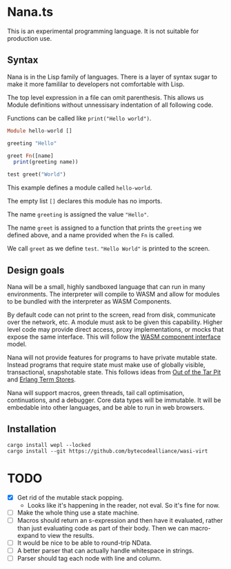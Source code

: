 # Nana.ts

This is an experimental programming language. It is not suitable for production use.

## Syntax

Nana is in the Lisp family of languages. There is a layer of syntax sugar to make
it more famililar to developers not comfortable with Lisp.

The top level expression in a file can omit parenthesis. This allows us Module definitions without unnessisary indentation of all following code.

Functions can be called like `print("Hello world")`.

``` haskell
Module hello-world []

greeting "Hello"

greet Fn([name]
  print(greeting name))

test greet("World")
```

This example defines a module called `hello-world`.

The empty list `[]` declares this module has no imports.

The name `greeting` is assigned the value `"Hello"`.

The name `greet` is assigned to a function that prints the `greeting` we defined above, and a name provided when the `Fn` is called.

We call `greet` as we define `test`. `"Hello World"` is printed to the screen.

## Design goals

Nana will be a small, highly sandboxed language that can run in many environments. The interpreter will compile to WASM and allow for modules to be bundled with the interpreter as WASM Components.

By default code can not print to the screen, read from disk, communicate over the network, etc. A module must ask to be given this capability. Higher level code may provide direct access, proxy implementations, or mocks that expose the same interface. This will follow the [WASM component interface](https://component-model.bytecodealliance.org/design/wit.html) model.

Nana will not provide features for programs to have private mutable state. Instead programs that require state must make use of globally visible, transactional, snapshotable state. This follows ideas from [Out of the Tar Pit](https://github.com/papers-we-love/papers-we-love/blob/main/design/out-of-the-tar-pit.pdf) and [Erlang Term Stores](https://www.erlang.org/docs/23/man/ets).

Nana will support macros, green threads, tail call optimisation, continuations, and a debugger. Core data types will be immutable. It will be embedable into other languages, and be able to run in web browsers.

## Installation

    cargo install wepl --locked
    cargo install --git https://github.com/bytecodealliance/wasi-virt


# TODO

- [x] Get rid of the mutable stack popping.
  - Looks like it's happening in the reader, not eval. So it's fine for now.
- [ ] Make the whole thing use a state machine.
- [ ] Macros should return an s-expression and then have it evaluated, rather
than just evaluating code as part of their body. Then we can macro-expand to
view the results.
- [ ] It would be nice to be able to round-trip NData.
- [ ] A better parser that can actually handle whitespace in strings.
- [ ] Parser should tag each node with line and column.